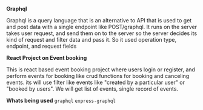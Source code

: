 **Graphql**

Graphql is a query language that is an alternative to API that is used to get and post data with a single endpoint like POST/graphql. It runs on the server takes user request, and send them on to the server so the server decides its kind of request and filter data and pass it. So it used operation type, endpoint, and request fields

**React Project on Event booking**

This is react based event booking project where users login or register, and perform events for booking like crud functions for booking and canceling events. its will use filter like events like "created by a particular user" or "booked by users". We will get list of events, single record of events.

**Whats being used**
`graphql`
`express-graphql`
